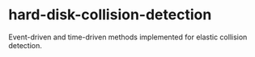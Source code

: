 # hard-disk-collision-detection
Event-driven and time-driven methods implemented for elastic collision detection.
